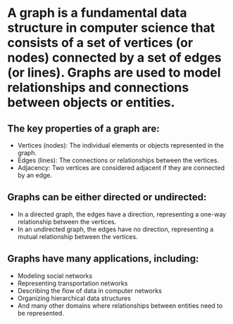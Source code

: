 # A graph is a fundamental data structure in computer science that consists of a set of vertices (or nodes) connected by a set of edges (or lines). Graphs are used to model relationships and connections between objects or entities.

## The key properties of a graph are:

- Vertices (nodes): The individual elements or objects represented in the graph.
- Edges (lines): The connections or relationships between the vertices.
- Adjacency: Two vertices are considered adjacent if they are connected by an edge.

## Graphs can be either directed or undirected:

- In a directed graph, the edges have a direction, representing a one-way relationship between the vertices.
- In an undirected graph, the edges have no direction, representing a mutual relationship between the vertices.

## Graphs have many applications, including:

- Modeling social networks
- Representing transportation networks
- Describing the flow of data in computer networks
- Organizing hierarchical data structures
- And many other domains where relationships between entities need to be represented.

